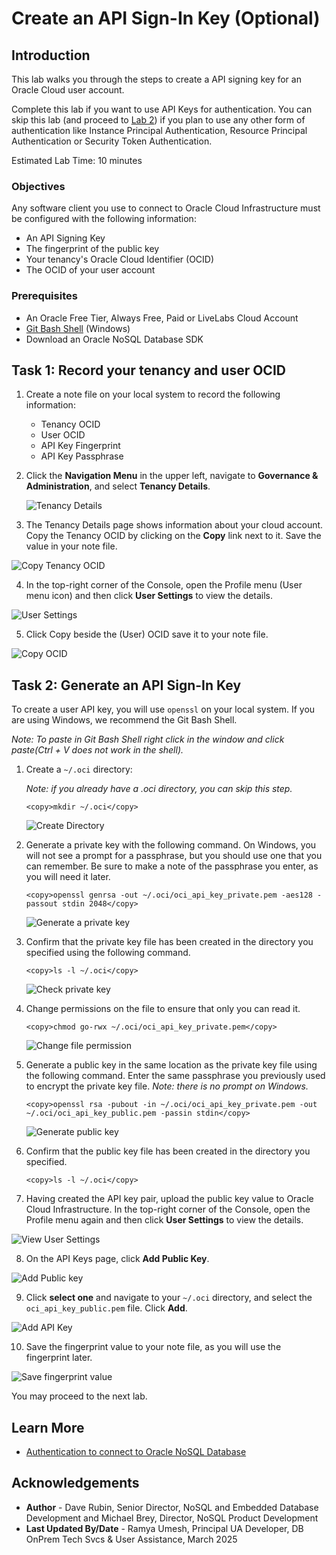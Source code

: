 # Create an API Sign-In Key (Optional)

## Introduction

This lab walks you through the steps to create a API signing key for an Oracle Cloud user account.

Complete this lab if you want to use API Keys for authentication. You can skip this lab (and proceed to [Lab 2](?lab=create-singleton-tables)) if you plan to use any other form of authentication like Instance Principal Authentication, Resource Principal Authentication or Security Token Authentication.

Estimated Lab Time: 10 minutes

### Objectives

Any software client you use to connect to Oracle Cloud Infrastructure must be configured with the following information:
* An API Signing Key
* The fingerprint of the public key
* Your tenancy's Oracle Cloud Identifier (OCID)
* The OCID of your user account

### Prerequisites

*  An Oracle Free Tier, Always Free, Paid or LiveLabs Cloud Account
* [Git Bash Shell](https://gitforwindows.org/) (Windows)
* Download an Oracle NoSQL Database SDK

## Task 1: Record your tenancy and user OCID

1. Create a note file on your local system to record the following information:

    - Tenancy OCID
    - User OCID
    - API Key Fingerprint
    - API Key Passphrase

2. Click the **Navigation Menu** in the upper left, navigate to **Governance & Administration**, and select **Tenancy Details**.

	![Tenancy Details](https://oracle-livelabs.github.io/common/images/console/admin-details.png " ")

3. The Tenancy Details page shows information about your cloud account. Copy the Tenancy OCID by clicking on the **Copy** link next to it. Save the value in your note file.

  ![Copy Tenancy OCID](images/copy-tenancy-ocid.png)

4. In the top-right corner of the Console, open the Profile menu (User menu icon) and then click **User Settings** to view the details.

  ![User Settings](images/user-settings.png)

5. Click Copy beside the (User) OCID save it to your note file.

  ![Copy OCID](images/copy-user-ocid.png)

## Task 2: Generate an API Sign-In Key

To create a user API key, you will use `openssl` on your local system. If you are using Windows, we recommend the Git Bash Shell.

  *Note: To paste in Git Bash Shell right click in the window and click paste(Ctrl + V does not work in the shell).*

1. Create a `~/.oci` directory:

    *Note: if you already have a .oci directory, you can skip this step.*

    ```
    <copy>mkdir ~/.oci</copy>
    ```

    ![Create Directory](images/mkdir-oci.png)

2. Generate a private key with the following command. On Windows, you will not see a prompt for a passphrase, but you should use one that you can remember. Be sure to make a note of the passphrase you enter, as you will need it later.

    ```
    <copy>openssl genrsa -out ~/.oci/oci_api_key_private.pem -aes128 -passout stdin 2048</copy>
    ```

    ![Generate a private key](images/create-pem-key.png)

3. Confirm that the private key file has been created in the directory you specified using the following command.

    ```
    <copy>ls -l ~/.oci</copy>
    ```

    ![Check private key](images/check-pem-key.png)

4. Change permissions on the file to ensure that only you can read it.

    ```
    <copy>chmod go-rwx ~/.oci/oci_api_key_private.pem</copy>
    ```

    ![Change file permission](images/change-permissions.png)

5. Generate a public key in the same location as the private key file using the following command. Enter the same passphrase you previously used to encrypt the private key file. *Note: there is no prompt on Windows.*

    ```
    <copy>openssl rsa -pubout -in ~/.oci/oci_api_key_private.pem -out ~/.oci/oci_api_key_public.pem -passin stdin</copy>
    ```

    ![Generate public key](images/generate-public-key.png)

6. Confirm that the public key file has been created in the directory you specified.

    ```
    <copy>ls -l ~/.oci</copy>
    ```

7. Having created the API key pair, upload the public key value to Oracle Cloud Infrastructure. In the top-right corner of the Console, open the Profile menu again and then click **User Settings** to view the details.

  ![View User Settings](images/user-settings.png)

8. On the API Keys page, click **Add Public Key**.

  ![Add Public key](images/add-public-key.png)

9. Click **select one** and navigate to your `~/.oci` directory, and select the `oci_api_key_public.pem` file. Click **Add**.

  ![Add API Key](images/upload-public-key.png)

10. Save the fingerprint value to your note file, as you will use the fingerprint later.

  ![Save fingerprint value](images/copy-fingerprint.png)

You may proceed to the next lab.

## Learn More

* [Authentication to connect to Oracle NoSQL Database](https://docs.oracle.com/en/cloud/paas/nosql-cloud/dtddt/index.html#DTDDT-GUID-B09F1A47-98E4-4F02-AB23-5D4284F481F4)

## Acknowledgements
* **Author** - Dave Rubin, Senior Director, NoSQL and Embedded Database Development and Michael Brey, Director, NoSQL Product Development
* **Last Updated By/Date** - Ramya Umesh, Principal UA Developer, DB OnPrem Tech Svcs & User Assistance, March 2025
